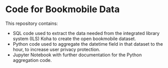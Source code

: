 # Code for Bookmobile Data

This repository contains:
* SQL code used to extract the data needed from the integrated library system (ILS) Koha to create the open bookmobile dataset.
* Python code used to aggregate the datetime field in that dataset to the hour, to increase user privacy protection.
* Jupyter Notebook with further documentation for the Python aggregation code.  

